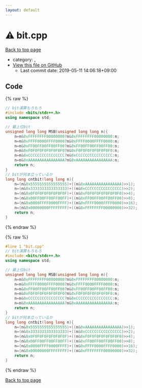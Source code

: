 ```yaml
---
layout: default
---
```


<!-- mathjax config similar to math.stackexchange -->
<script type="text/javascript" async
  src="https://cdnjs.cloudflare.com/ajax/libs/mathjax/2.7.5/MathJax.js?config=TeX-MML-AM_CHTML">
</script>
<script type="text/x-mathjax-config">
  MathJax.Hub.Config({
    TeX: { equationNumbers: { autoNumber: "AMS" }},
    tex2jax: {
      inlineMath: [ ['$','$'] ],
      processEscapes: true
    },
    "HTML-CSS": { matchFontHeight: false },
    displayAlign: "left",
    displayIndent: "2em"
  });
</script>

<script type="text/javascript" src="https://cdnjs.cloudflare.com/ajax/libs/jquery/3.4.1/jquery.min.js"></script>
<script src="https://cdn.jsdelivr.net/npm/jquery-balloon-js@1.1.2/jquery.balloon.min.js" integrity="sha256-ZEYs9VrgAeNuPvs15E39OsyOJaIkXEEt10fzxJ20+2I=" crossorigin="anonymous"></script>
<script type="text/javascript" src="../assets/js/copy-button.js"></script>
<link rel="stylesheet" href="../assets/css/copy-button.css" />


# :warning: bit.cpp

<a href="../index.html">Back to top page</a>

* category: <a href="../index.html#5058f1af8388633f609cadb75a75dc9d">.</a>
* <a href="{{ site.github.repository_url }}/blob/master/bit.cpp">View this file on GitHub</a>
    - Last commit date: 2019-05-11 14:06:18+09:00




## Code

<a id="unbundled"></a>
{% raw %}
```cpp
// bit演算もろもろ
#include <bits/stdc++.h>
using namespace std;

// 最上位bit
unsigned long long MSB(unsigned long long n){
    n=n&0xFFFFFFFF00000000?n&0xFFFFFFFF00000000:n;
    n=n&0xFFFF0000FFFF0000?n&0xFFFF0000FFFF0000:n;
    n=n&0xFF00FF00FF00FF00?n&0xFF00FF00FF00FF00:n;
    n=n&0xF0F0F0F0F0F0F0F0?n&0xF0F0F0F0F0F0F0F0:n;
    n=n&0xCCCCCCCCCCCCCCCC?n&0xCCCCCCCCCCCCCCCC:n;
    n=n&0xAAAAAAAAAAAAAAAA?n&0xAAAAAAAAAAAAAAAA:n;
    return n;
}
// bitが何本立っているか
long long cntbit(long long n){
    n=(n&0x5555555555555555)+((n&0xAAAAAAAAAAAAAAAA)>>1);
    n=(n&0x3333333333333333)+((n&0xCCCCCCCCCCCCCCCC)>>2);
    n=(n&0x0F0F0F0F0F0F0F0F)+((n&0xF0F0F0F0F0F0F0F0)>>4);
    n=(n&0x00FF00FF00FF00FF)+((n&0xFF00FF00FF00FF00)>>8);
    n=(n&0x0000FFFF0000FFFF)+((n&0xFFFF0000FFFF0000)>>16);
    n=(n&0x00000000FFFFFFFF)+((n&0xFFFFFFFF00000000)>>32);
    return n;
}

```
{% endraw %}

<a id="bundled"></a>
{% raw %}
```cpp
#line 1 "bit.cpp"
// bit演算もろもろ
#include <bits/stdc++.h>
using namespace std;

// 最上位bit
unsigned long long MSB(unsigned long long n){
    n=n&0xFFFFFFFF00000000?n&0xFFFFFFFF00000000:n;
    n=n&0xFFFF0000FFFF0000?n&0xFFFF0000FFFF0000:n;
    n=n&0xFF00FF00FF00FF00?n&0xFF00FF00FF00FF00:n;
    n=n&0xF0F0F0F0F0F0F0F0?n&0xF0F0F0F0F0F0F0F0:n;
    n=n&0xCCCCCCCCCCCCCCCC?n&0xCCCCCCCCCCCCCCCC:n;
    n=n&0xAAAAAAAAAAAAAAAA?n&0xAAAAAAAAAAAAAAAA:n;
    return n;
}
// bitが何本立っているか
long long cntbit(long long n){
    n=(n&0x5555555555555555)+((n&0xAAAAAAAAAAAAAAAA)>>1);
    n=(n&0x3333333333333333)+((n&0xCCCCCCCCCCCCCCCC)>>2);
    n=(n&0x0F0F0F0F0F0F0F0F)+((n&0xF0F0F0F0F0F0F0F0)>>4);
    n=(n&0x00FF00FF00FF00FF)+((n&0xFF00FF00FF00FF00)>>8);
    n=(n&0x0000FFFF0000FFFF)+((n&0xFFFF0000FFFF0000)>>16);
    n=(n&0x00000000FFFFFFFF)+((n&0xFFFFFFFF00000000)>>32);
    return n;
}

```
{% endraw %}

<a href="../index.html">Back to top page</a>

